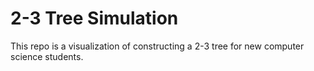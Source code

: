 # 2-3 Tree Simulation
This repo is a visualization of constructing a 2-3 tree for new computer science students.
